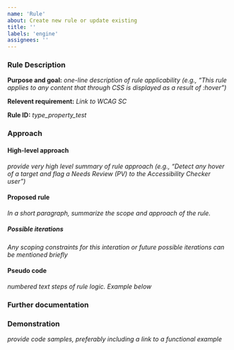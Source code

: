 ```yaml
---
name: 'Rule'
about: Create new rule or update existing
title: ''
labels: 'engine'
assignees: ''
---
```



<!-- Use this template if you want to create a new rule or add to an
existing rule.

If you are reporting a bug or problem, please use the bug template instead.

Replace italicized text -->

### Rule Description

**Purpose and goal:** _one-line description of rule applicability (e.g., “This rule applies to any content that through CSS is displayed as a result of :hover”)_

**Relevent requirement:** _Link to WCAG SC_

**Rule ID:** _type_property_test_
<!--
Use the above format, where:
•	type is the distinguishing name of the rule file where this rule ID is located. e.g. for a rule in rpt-aria-rules.ts file, the type is 'aria'.
•	property is the thing being tested, e.g. alt, label, structure, captions, on_click, color_use, summary, contrast, and
•	test is the thing that is tested for, e.g. exists? valid? grouped? related? unique? consistent? misuse? or review? (often used in some of the more general 'needs review' rules). 
•	See [Checker-New-Rules-IDs-final.xlsx](https://ibm.ent.box.com/file/717584034994?s=kldsplaifciighv1eh3o4fygjw59gk3f) for examples. Such as img_alt_exists, img_alt_misuse, figure_label_exists, etc.]
-->

### Approach

#### High-level approach

_provide very high level summary of rule approach (e.g., “Detect any hover of a target and flag a Needs Review (PV) to the Accessibility Checker user”)_

#### Proposed rule

_In a short paragraph, summarize the scope and approach of the rule._

##### Possible iterations

_Any scoping constraints for this interation or future possible iterations can be mentioned briefly_

#### Pseudo code

_numbered text steps of rule logic. Example below_

<!--
1.	Is :hover used? No, pass; Yes, proceed
1.	Is display being altered in relation with hover? No, pass; Yes, proceed
1.	Is the element affected by display a direct child of the trigger element (the one with hover) Yes, pass; No, PV
-->

### Further documentation

<!-- A boxnote for investigation is normally located at https://ibm.box.com/s/eep2on2xxyumeollzi4u3z0ji9auqyzf 

This [template](https://ibm.box.com/s/mii0m4jvpf5gruyukamxh4gi1xr40h8b) can be used to start documentation  -->

### Demonstration

_provide code samples, preferably including a link to a functional example_
